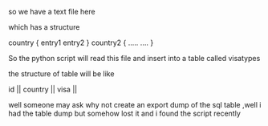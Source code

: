 so we have a text file here

which has a structure

  country
  {
   entry1
   entry2
  }
   country2
   {
     .....
     ....
   }


So the python script will read this file and insert into a table called visatypes 

the structure of table will be like



id ||  country ||  visa ||



well someone may ask why not create an export dump of the sql table ,well i had the table dump but somehow lost it and i found the script recently
